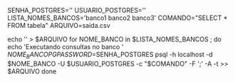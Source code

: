 SENHA_POSTGRES='<senha-postgres>'
USUARIO_POSTGRES='<usuario-postgres>'
LISTA_NOMES_BANCOS='banco1 banco2 banco3'
COMANDO="SELECT * FROM tabela"
ARQUIVO=saida.csv

echo '' > $ARQUIVO
for NOME_BANCO in $LISTA_NOMES_BANCOS ; do
        echo 'Executando consultas no banco '  $NOME_BANCO
        PGPASSWORD=$SENHA_POSTGRES psql -h localhost -d $NOME_BANCO -U $USUARIO_POSTGRES -c "$COMANDO" -F ';' -A -t >> $ARQUIVO
done
